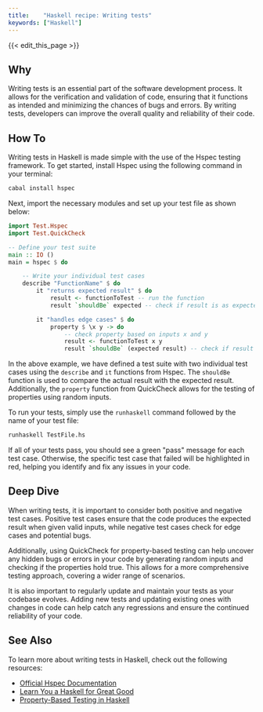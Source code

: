 ```yaml
---
title:    "Haskell recipe: Writing tests"
keywords: ["Haskell"]
---
```


{{< edit_this_page >}}

## Why

Writing tests is an essential part of the software development process. It allows for the verification and validation of code, ensuring that it functions as intended and minimizing the chances of bugs and errors. By writing tests, developers can improve the overall quality and reliability of their code.

## How To

Writing tests in Haskell is made simple with the use of the Hspec testing framework. To get started, install Hspec using the following command in your terminal:

```Haskell
cabal install hspec
```

Next, import the necessary modules and set up your test file as shown below:

```Haskell
import Test.Hspec
import Test.QuickCheck

-- Define your test suite
main :: IO ()
main = hspec $ do

    -- Write your individual test cases
    describe "FunctionName" $ do
        it "returns expected result" $ do
            result <- functionToTest -- run the function
            result `shouldBe` expected -- check if result is as expected

        it "handles edge cases" $ do
            property $ \x y -> do 
                -- check property based on inputs x and y
                result <- functionToTest x y 
                result `shouldBe` (expected result) -- check if result is expected

```

In the above example, we have defined a test suite with two individual test cases using the `describe` and `it` functions from Hspec. The `shouldBe` function is used to compare the actual result with the expected result. Additionally, the `property` function from QuickCheck allows for the testing of properties using random inputs.

To run your tests, simply use the `runhaskell` command followed by the name of your test file:

```Haskell
runhaskell TestFile.hs
```

If all of your tests pass, you should see a green "pass" message for each test case. Otherwise, the specific test case that failed will be highlighted in red, helping you identify and fix any issues in your code.

## Deep Dive

When writing tests, it is important to consider both positive and negative test cases. Positive test cases ensure that the code produces the expected result when given valid inputs, while negative test cases check for edge cases and potential bugs.

Additionally, using QuickCheck for property-based testing can help uncover any hidden bugs or errors in your code by generating random inputs and checking if the properties hold true. This allows for a more comprehensive testing approach, covering a wider range of scenarios.

It is also important to regularly update and maintain your tests as your codebase evolves. Adding new tests and updating existing ones with changes in code can help catch any regressions and ensure the continued reliability of your code.

## See Also

To learn more about writing tests in Haskell, check out the following resources:

- [Official Hspec Documentation](https://hspec.github.io/)
- [Learn You a Haskell for Great Good](http://learnyouahaskell.com/chapters)
- [Property-Based Testing in Haskell](https://blog.jakubcjusz.github.io/posts/2017-05-31-property-testing-in-haskell.html)